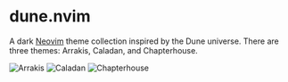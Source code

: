 # dune.nvim
A dark [Neovim](https://github.com/neovim/neovim) theme collection inspired by the Dune universe. There are three themes: Arrakis, Caladan, and Chapterhouse.

![Arrakis](https://github.com/szammyboi/dune.nvim/blob/main/Arrakis@2x.png?raw=true)
![Caladan](https://github.com/szammyboi/dune.nvim/blob/main/Caladan@2x.png?raw=true)
![Chapterhouse](https://github.com/szammyboi/dune.nvim/blob/main/Chapterhouse@2x.png?raw=true)


